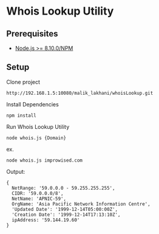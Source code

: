 # Whois Lookup Utility

## Prerequisites
* [Node.js >= 8.10.0/NPM](http://nodejs.org/download/)

## Setup

Clone project

```
http://192.168.1.5:10080/malik_lakhani/whoisLookup.git
```


Install Dependencies

```
npm install
```

Run Whois Lookup Utility

```
node whois.js {Domain}
```

ex.

```
node whois.js improwised.com
```

Output: 

```
{ 
  NetRange: '59.0.0.0 - 59.255.255.255',
  CIDR: '59.0.0.0/8',
  NetName: 'APNIC-59',
  OrgName: 'Asia Pacific Network Information Centre',
  'Updated Date': '1999-12-14T05:00:00Z',
  'Creation Date': '1999-12-14T17:13:10Z',
  ipAddress: '59.144.19.60' 
}
  
```